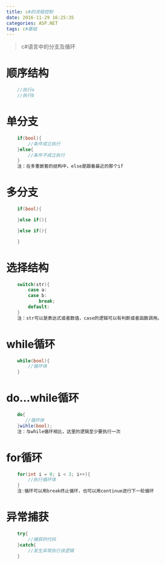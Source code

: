 ```yaml
---
title: c#的流程控制
date: 2016-11-29 16:25:35
categories: ASP.NET
tags: c#基础
---
```

>c#语言中的分支及循环

<!--more-->
# 顺序结构
```c#
    //执行a
    //执行b
```

# 单分支
```c#
    if(bool){
        //条件成立执行
    }else{
        //条件不成立执行
    }
    注：在多重嵌套的结构中，else是跟着最近的那个if
```

# 多分支
```c#
    if(bool){

    }else if(){

    }else if(){

    }
```

# 选择结构
```c#
    switch(str){
        case a:
        case b:
            break;
        default:
    }
    注：str可以是表达式或者数值，case的逻辑可以有判断或者函数调用。
```

# while循环
```c#
    while(bool){
        //循环体
    }
```

# do...while循环
```c#
    do{
       //循环体
    }wihle(bool);
    注：与while循环相比，这里的逻辑至少要执行一次
```


# for循环
```c#
    for(int i = 0; i < 3; i++){
        //执行循环体
    }
    注:循环可以用break终止循环，也可以用continue进行下一轮循环
```

# 异常捕获
```c#
    try{
        //捕获的代码
    }catch{
        //发生异常执行该逻辑
    }
```